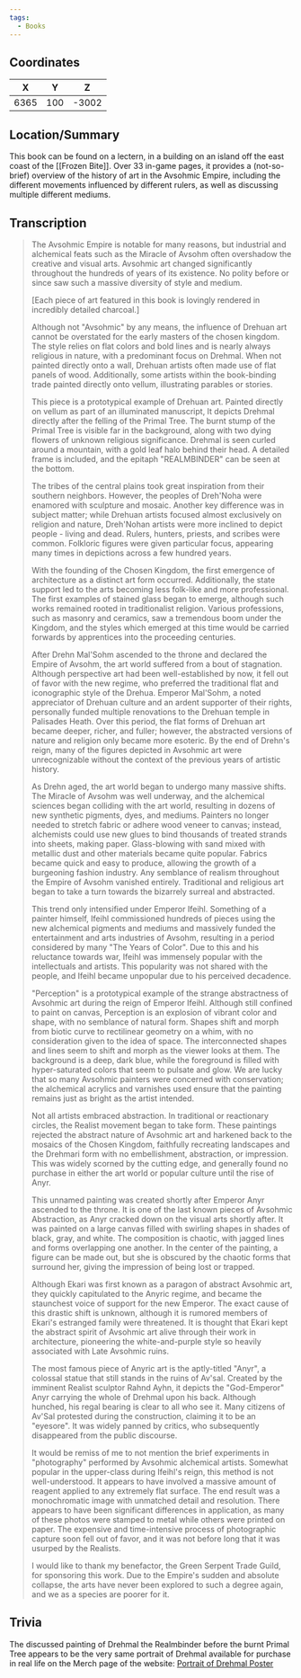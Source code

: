 ```yaml
---
tags:
  - Books
---
```


## Coordinates
| **X** | **Y** | **Z** |
| :---: | :---: | :---: |
| 6365  |  100  | -3002 |

## Location/Summary
This book can be found on a lectern, in a building on an island off the east coast of the [[Frozen Bite]]. Over 33 in-game pages, it provides a (not-so-brief) overview of the history of art in the Avsohmic Empire, including the different movements influenced by different rulers, as well as discussing multiple different mediums.

## Transcription
> The Avsohmic Empire is notable for many reasons, but industrial and alchemical feats such as the Miracle of Avsohm often overshadow the creative and visual arts. Avsohmic art changed significantly throughout the hundreds of years of its existence.
> No polity before or since saw such a massive diversity of style and medium.
>
> [Each piece of art featured in this book is lovingly rendered in incredibly detailed charcoal.]
>
> Although not "Avsohmic" by any means, the influence of Drehuan art cannot be overstated for the early masters of the chosen kingdom. The style relies on flat colors and bold lines and is nearly always religious in nature, with a predominant focus on Drehmal. When not painted directly onto a wall, Drehuan artists often made use of flat panels of wood. Additionally, some artists within the book-binding trade painted directly onto vellum, illustrating parables or stories.
>
> This piece is a prototypical example of Drehuan art. Painted directly on vellum as part of an illuminated manuscript, It depicts Drehmal directly after the felling of the Primal Tree. The burnt stump of the Primal Tree is visible far in the background, along with two dying flowers of unknown religious significance. Drehmal is seen curled around a mountain, with a gold leaf halo behind their head. A detailed frame is included, and the epitaph "REALMBINDER" can be seen at the bottom.
>
> The tribes of the central plains took great inspiration from their southern neighbors. However, the peoples of Dreh'Noha were enamored with sculpture and mosaic. Another key difference was in subject matter; while Drehuan artists focused almost exclusively on religion and nature, Dreh'Nohan artists were more inclined to depict people - living and dead. Rulers, hunters, priests, and scribes were common. Folkloric figures were given particular focus, appearing many times in depictions across a few hundred years.
>
> With the founding of the Chosen Kingdom, the first emergence of architecture as a distinct art form occurred. Additionally, the state support led to the arts becoming less folk-like and more professional. The first examples of stained glass began to emerge, although such works remained rooted in traditionalist religion. Various professions, such as masonry and ceramics, saw a tremendous boom under the Kingdom, and the styles which emerged at this time would be carried forwards by apprentices into the proceeding centuries.
>
> After Drehn Mal'Sohm ascended to the throne and declared the Empire of Avsohm, the art world suffered from a bout of stagnation. Although perspective art had been well-established by now, it fell out of favor with the new regime, who preferred the traditional flat and iconographic style of the Drehua. Emperor Mal'Sohm, a noted appreciator of Drehuan culture and an ardent supporter of their rights, personally funded multiple renovations to the Drehuan temple in Palisades Heath. Over this period, the flat forms of Drehuan art became deeper, richer, and fuller; however, the abstracted versions of nature and religion only became more esoteric. By the end of Drehn's reign, many of the figures depicted in Avsohmic art were unrecognizable without the context of the previous years of artistic history.
>
> As Drehn aged, the art world began to undergo many massive shifts. The Miracle of Avsohm was well underway, and the alchemical sciences began colliding with the art world, resulting in dozens of new synthetic pigments, dyes, and mediums. Painters no longer needed to stretch fabric or adhere wood veneer to canvas; instead, alchemists could use new glues to bind thousands of treated strands into sheets, making paper. Glass-blowing with sand mixed with metallic dust and other materials became quite popular. Fabrics became quick and easy to produce, allowing the growth of a burgeoning fashion industry. Any semblance of realism throughout the Empire of Avsohm vanished entirely. Traditional and religious art began to take a turn towards the bizarrely surreal and abstracted.
>
> This trend only intensified under Emperor Ifeihl. Something of a painter himself, Ifeihl commissioned hundreds of pieces using the new alchemical pigments and mediums and massively funded the entertainment and arts industries of Avsohm, resulting in a period considered by many "The Years of Color". Due to this and his reluctance towards war, Ifeihl was immensely popular with the intellectuals and artists. This popularity was not shared with the people, and Ifeihl became unpopular due to his perceived decadence.
>
> "Perception" is a prototypical example of the strange abstractness of Avsohmic art during the reign of Emperor Ifeihl. Although still confined to paint on canvas, Perception is an explosion of vibrant color and shape, with no semblance of natural form. Shapes shift and morph from biotic curve to rectilinear geometry on a whim, with no consideration given to the idea of space. The interconnected shapes and lines seem to shift and morph as the viewer looks at them. The background is a deep, dark blue, while the foreground is filled with hyper-saturated colors that seem to pulsate and glow. We are lucky that so many Avsohmic painters were concerned with conservation; the alchemical acrylics and varnishes used ensure that the painting remains just as bright as the artist intended.
>
> Not all artists embraced abstraction. In traditional or reactionary circles, the Realist movement began to take form. These paintings rejected the abstract nature of Avsohmic art and harkened back to the mosaics of the Chosen Kingdom, faithfully recreating landscapes and the Drehmari form with no embellishment, abstraction, or impression. This was widely scorned by the cutting edge, and generally found no purchase in either the art world or popular culture until the rise of Anyr.
>
> This unnamed painting was created shortly after Emperor Anyr ascended to the throne. It is one of the last known pieces of Avsohmic Abstraction, as Anyr cracked down on the visual arts shortly after. It was painted on a large canvas filled with swirling shapes in shades of black, gray, and white. The composition is chaotic, with jagged lines and forms overlapping one another. In the center of the painting, a figure can be made out, but she is obscured by the chaotic forms that surround her, giving the impression of being lost or trapped.
>
> Although Ekari was first known as a paragon of abstract Avsohmic art, they quickly capitulated to the Anyric regime, and became the staunchest voice of support for the new Emperor. The exact cause of this drastic shift is unknown, although it is rumored members of Ekari's estranged family were threatened. It is thought that Ekari kept the abstract spirit of Avsohmic art alive through their work in architecture, pioneering the white-and-purple style so heavily associated with Late Avsohmic ruins.
>
> The most famous piece of Anyric art is the aptly-titled "Anyr", a colossal statue that still stands in the ruins of Av'sal. Created by the imminent Realist sculptor Rahnd Ayhn, it depicts the "God-Emperor" Anyr carrying the whole of Drehmal upon his back. Although hunched, his regal bearing is clear to all who see it. Many citizens of Av'Sal protested during the construction, claiming it to be an "eyesore". It was widely panned by critics, who subsequently disappeared from the public discourse.
>
> It would be remiss of me to not mention the brief experiments in "photography" performed by Avsohmic alchemical artists. Somewhat popular in the upper-class during Ifeihl's reign, this method is not well-understood. It appears to have involved a massive amount of reagent applied to any extremely flat surface. The end result was a monochromatic image with unmatched detail and resolution. There appears to have been significant differences in application, as many of these photos were stamped to metal while others were printed on paper. The expensive and time-intensive process of photographic capture soon fell out of favor, and it was not before long that it was usurped by the Realists.
>
> I would like to thank my benefactor, the Green Serpent Trade Guild, for sponsoring this work. Due to the Empire's sudden and absolute collapse, the arts have never been explored to such a degree again, and we as a species are poorer for it.

## Trivia
The discussed painting of Drehmal the Realmbinder before the burnt Primal Tree appears to be the very same portrait of Drehmal available for purchase in real life on the Merch page of the website: [Portrait of Drehmal Poster](https://www.drehmal.net/product-page/portrait-of-drehmal)
